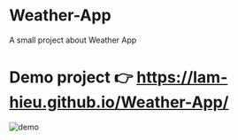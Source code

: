 # Weather-App
A small project about Weather App
# Demo project 👉 https://lam-hieu.github.io/Weather-App/
![demo](https://user-images.githubusercontent.com/90540721/181596221-b93d684d-5f2e-43cb-80a6-8f5fc5f7fe2e.png)

